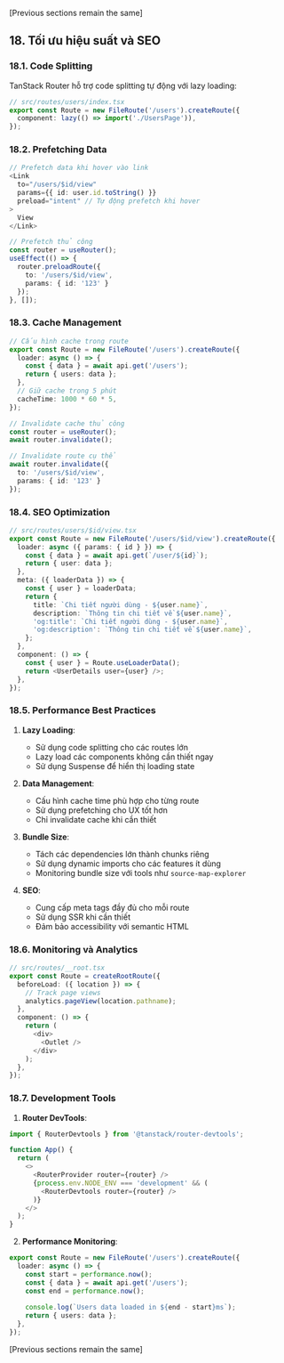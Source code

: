 [Previous sections remain the same]

## 18. Tối ưu hiệu suất và SEO

### 18.1. Code Splitting

TanStack Router hỗ trợ code splitting tự động với lazy loading:

```typescript
// src/routes/users/index.tsx
export const Route = new FileRoute('/users').createRoute({
  component: lazy(() => import('./UsersPage')),
});
```

### 18.2. Prefetching Data

```typescript
// Prefetch data khi hover vào link
<Link
  to="/users/$id/view"
  params={{ id: user.id.toString() }}
  preload="intent" // Tự động prefetch khi hover
>
  View
</Link>

// Prefetch thủ công
const router = useRouter();
useEffect(() => {
  router.preloadRoute({
    to: '/users/$id/view',
    params: { id: '123' }
  });
}, []);
```

### 18.3. Cache Management

```typescript
// Cấu hình cache trong route
export const Route = new FileRoute('/users').createRoute({
  loader: async () => {
    const { data } = await api.get('/users');
    return { users: data };
  },
  // Giữ cache trong 5 phút
  cacheTime: 1000 * 60 * 5,
});

// Invalidate cache thủ công
const router = useRouter();
await router.invalidate();

// Invalidate route cụ thể
await router.invalidate({
  to: '/users/$id/view',
  params: { id: '123' }
});
```

### 18.4. SEO Optimization

```typescript
// src/routes/users/$id/view.tsx
export const Route = new FileRoute('/users/$id/view').createRoute({
  loader: async ({ params: { id } }) => {
    const { data } = await api.get(`/user/${id}`);
    return { user: data };
  },
  meta: ({ loaderData }) => {
    const { user } = loaderData;
    return {
      title: `Chi tiết người dùng - ${user.name}`,
      description: `Thông tin chi tiết về ${user.name}`,
      'og:title': `Chi tiết người dùng - ${user.name}`,
      'og:description': `Thông tin chi tiết về ${user.name}`,
    };
  },
  component: () => {
    const { user } = Route.useLoaderData();
    return <UserDetails user={user} />;
  },
});
```

### 18.5. Performance Best Practices

1. **Lazy Loading**:
   - Sử dụng code splitting cho các routes lớn
   - Lazy load các components không cần thiết ngay
   - Sử dụng Suspense để hiển thị loading state

2. **Data Management**:
   - Cấu hình cache time phù hợp cho từng route
   - Sử dụng prefetching cho UX tốt hơn
   - Chỉ invalidate cache khi cần thiết

3. **Bundle Size**:
   - Tách các dependencies lớn thành chunks riêng
   - Sử dụng dynamic imports cho các features ít dùng
   - Monitoring bundle size với tools như `source-map-explorer`

4. **SEO**:
   - Cung cấp meta tags đầy đủ cho mỗi route
   - Sử dụng SSR khi cần thiết
   - Đảm bảo accessibility với semantic HTML

### 18.6. Monitoring và Analytics

```typescript
// src/routes/__root.tsx
export const Route = createRootRoute({
  beforeLoad: ({ location }) => {
    // Track page views
    analytics.pageView(location.pathname);
  },
  component: () => {
    return (
      <div>
        <Outlet />
      </div>
    );
  },
});
```

### 18.7. Development Tools

1. **Router DevTools**:
```typescript
import { RouterDevtools } from '@tanstack/router-devtools';

function App() {
  return (
    <>
      <RouterProvider router={router} />
      {process.env.NODE_ENV === 'development' && (
        <RouterDevtools router={router} />
      )}
    </>
  );
}
```

2. **Performance Monitoring**:
```typescript
export const Route = new FileRoute('/users').createRoute({
  loader: async () => {
    const start = performance.now();
    const { data } = await api.get('/users');
    const end = performance.now();
    
    console.log(`Users data loaded in ${end - start}ms`);
    return { users: data };
  },
});
```

[Previous sections remain the same]
